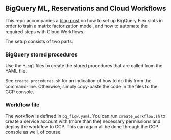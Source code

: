 ## BigQuery ML, Reservations and Cloud Workflows

This repo accompanies a [blog post](https://medium.com/g-company/build-a-recommender-with-bigquery-ml-15e67a457548) on how to set up BigQuery Flex slots in order to train a matrix factorization model, and how to automate the required steps with Cloud Workflows.

The setup consists of two parts:

### BigQuery stored procedures

Use the `*.sql` files to create the stored procedures that are called from the YAML file.

See `create_procedures.sh` for an indication of how to do this from the command-line. Otherwise, simply copy-paste the code in the files to the GCP console.

### Workflow file

The workflow is defined in `bq_flow.yaml`. You can run `create_workflow.sh` to create a service account with (more than the) necessary permissions and deploy the workflow to GCP. This can again all be done through the GCP console as well, of course.
